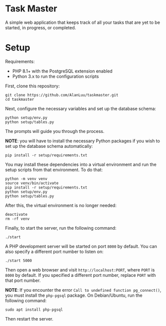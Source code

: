 # Task Master
A simple web application that keeps track of all your tasks that are yet to be started, in progress, or completed.

# Setup
Requirements:
- PHP 8.1+ with the PostgreSQL extension enabled
- Python 3.x to run the configuration scripts

First, clone this repository:
```
git clone https://github.com/AlanLuu/taskmaster.git
cd taskmaster
```

Next, configure the necessary variables and set up the database schema:
```
python setup/env.py
python setup/tables.py
```
The prompts will guide you through the process.

**NOTE**: you will have to install the necessary Python packages if you wish to set up the database schema automatically:
```
pip install -r setup/requirements.txt
```
You may install these dependencies into a virtual environment and run the setup scripts from that environment. To do that:
```
python -m venv venv
source venv/bin/activate
pip install -r setup/requirements.txt
python setup/env.py
python setup/tables.py
```
After this, the virtual environment is no longer needed:
```
deactivate
rm -rf venv
```

Finally, to start the server, run the following command:
```
./start
```
A PHP development server will be started on port `8000` by default. You can also specify a different port number to listen on:
```
./start 5000
```
Then open a web browser and visit `http://localhost:PORT`, where `PORT` is `8000` by default. If you specified a different port number, replace `PORT` with that port number.

**NOTE**: If you encounter the error `Call to undefined function pg_connect()`, you must install the `php-pgsql` package. On Debian/Ubuntu, run the following command:
```
sudo apt install php-pgsql
```
Then restart the server.